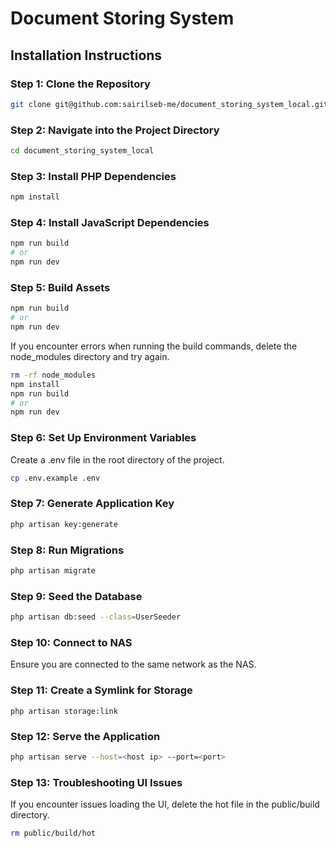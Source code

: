 # Document Storing System

## Installation Instructions

### Step 1: Clone the Repository

```bash
git clone git@github.com:sairilseb-me/document_storing_system_local.git
```

### Step 2: Navigate into the Project Directory

```bash
cd document_storing_system_local
```
### Step 3: Install PHP Dependencies

```bash
npm install
```


### Step 4: Install JavaScript Dependencies

```bash
npm run build
# or
npm run dev

```

### Step 5: Build Assets

```bash
npm run build
# or
npm run dev
```

If you encounter errors when running the build commands, delete the node_modules directory and try again.

```bash
rm -rf node_modules
npm install
npm run build
# or
npm run dev
```

### Step 6: Set Up Environment Variables
Create a .env file in the root directory of the project.

```bash
cp .env.example .env
```

### Step 7: Generate Application Key

```bash
php artisan key:generate
```

### Step 8: Run Migrations

```bash
php artisan migrate
```

### Step 9: Seed the Database

```bash
php artisan db:seed --class=UserSeeder
```

### Step 10: Connect to NAS
Ensure you are connected to the same network as the NAS.

### Step 11: Create a Symlink for Storage

```
php artisan storage:link
```

### Step 12: Serve the Application

```bash
php artisan serve --host=<host ip> --port=<port>
```

### Step 13: Troubleshooting UI Issues
If you encounter issues loading the UI, delete the hot file in the public/build directory.

```bash
rm public/build/hot
```


